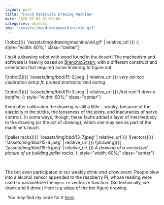 ```yaml
---
layout: post
title: "Found Materials Drawing Machine"
date: 2020-07-01 01:09:00
categories: objects
img: "/assets/img/drawingmachine/vid.gif"
---
```


<!--more-->

![robot]({{ '/assets/img/drawingmachine/vid.gif' | relative_url }})
{: style="width: 60%;" class="center"}
&nbsp;

I built a drawing robot with wood found in the desert! The machanism and software is heavily based on [BranchioGraph](https://brachiograph.readthedocs.io/en/latest/index.html), with a different construct and orientation that required some tinkering to figure out.


![robot2]({{ '/assets/img/bbd/15-2.jpeg' | relative_url }})
*very ad-hoc calibration setup ft. printed protractor and earing*

![robot3]({{ '/assets/img/bbd/15-3.jpeg' | relative_url }})
*first run! It drew a bonfire.*
{: style="width: 60%;" class="center"}

Even after calibration the drawing is still a little... wonky, because of the elasticity in the sticks, the looseness of the joints, and inacuracies of servo controls. In some ways, though, these faults added a layer of intermediacy to the drawing (or the act of drawing), which one may see as part of the machine's _touch_. 

![pallet racks]({{ '/assets/img/bbd/13-7.jpeg' | relative_url }})
![vectors]({{ '/assets/img/bbd/15-4.jpeg' | relative_url }})
![drawing]({{ '/assets/img/bbd/15-5.jpeg' | relative_url }})
*A drawing of a vectorized picture of us building pallet racks.*
{: style="width: 60%;" class="center"}

&nbsp;

The bot even participated in our weekly _drink-and-draw_ event. People blew into a alcohol sensor appended to the raspberry Pi, whose reading were used to parametrize the `open-cv` vectorize function. (So technically, we drank and it drew.) Here is [a video](https://twitter.com/_yokaii_/status/1249096320083607553 ) of the bot figure drawing. 


&nbsp;
You may find my code for it [here](https://github.com/guiguiguiguigui/chatsubo-e).

